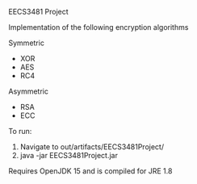 EECS3481 Project

Implementation of the following encryption algorithms

Symmetric 
- XOR
- AES
- RC4

Asymmetric
- RSA
- ECC


To run:
1. Navigate to out/artifacts/EECS3481Project/
2. java -jar EECS3481Project.jar


Requires OpenJDK 15 and is compiled for JRE 1.8